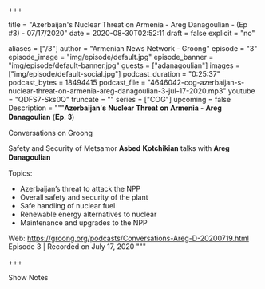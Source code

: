 
+++

title = "Azerbaijan's Nuclear Threat on Armenia - Areg Danagoulian - (Ep #3) - 07/17/2020"
date = 2020-08-30T02:52:11
draft = false
explicit = "no"

aliases = ["/3"]
author = "Armenian News Network - Groong"
episode = "3"
episode_image = "img/episode/default.jpg"
episode_banner = "img/episode/default-banner.jpg"
guests = ["adanagoulian"]
images = ["img/episode/default-social.jpg"]
podcast_duration = "0:25:37"
podcast_bytes = 18494415
podcast_file = "4646042-cog-azerbaijan-s-nuclear-threat-on-armenia-areg-danagoulian-3-jul-17-2020.mp3"
youtube = "QDFS7-Sks0Q"
truncate = ""
series = ["COG"]
upcoming = false
Description = """𝐀𝐳𝐞𝐫𝐛𝐚𝐢𝐣𝐚𝐧'𝐬 𝐍𝐮𝐜𝐥𝐞𝐚𝐫 𝐓𝐡𝐫𝐞𝐚𝐭 𝐨𝐧 𝐀𝐫𝐦𝐞𝐧𝐢𝐚 - 𝐀𝐫𝐞𝐠 𝐃𝐚𝐧𝐚𝐠𝐨𝐮𝐥𝐢𝐚𝐧 (𝐄𝐩. 𝟑)

Conversations on Groong

Safety and Security of Metsamor
𝐀𝐬𝐛𝐞𝐝 𝐊𝐨𝐭𝐜𝐡𝐢𝐤𝐢𝐚𝐧 talks with 𝐀𝐫𝐞𝐠 𝐃𝐚𝐧𝐚𝐠𝐨𝐮𝐥𝐢𝐚𝐧

Topics:
- Azerbaijan’s threat to attack the NPP
- Overall safety and security of the plant
- Safe handling of nuclear fuel
- Renewable energy alternatives to nuclear
- Maintenance and upgrades to the NPP

Web: https://groong.org/podcasts/Conversations-Areg-D-20200719.html
Episode 3 | Recorded on July 17, 2020
"""

+++

Show Notes

